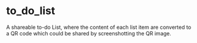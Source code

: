 # to_do_list

A shareable to-do List, 
where the content of each 
list item are converted to 
a QR code which could be shared 
by screenshotting the QR image.


